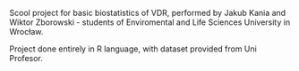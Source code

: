 Scool project for basic biostatistics of VDR, performed by Jakub Kania and Wiktor Zborowski - students of Enviromental and Life Sciences University in Wrocław.

Project done entirely in R language, with dataset provided from Uni Profesor.
